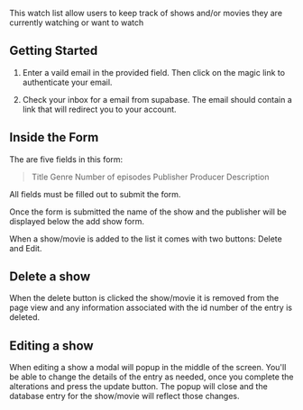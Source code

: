 This watch list allow users to keep track of shows and/or movies they are currently watching or want to watch

## Getting Started

1. Enter a vaild email in the provided field. Then click on the magic link to authenticate your email.

2. Check your inbox for a email from supabase. The email should contain a link that will redirect you to your account.

## Inside the Form

The are five fields in this form:

> Title
> Genre
> Number of episodes
> Publisher
> Producer
> Description

All fields must be filled out to submit the form.

Once the form is submitted the name of the show and the publisher will be displayed below the add show form.

When a show/movie is added to the list it comes with two buttons: Delete and Edit.

## Delete a show

When the delete button is clicked the show/movie it is removed from the page view and any information associated with the id number of the entry is deleted.

## Editing a show

When editing a show a modal will popup in the middle of the screen.
You'll be able to change the details of the entry as needed, once you complete the alterations and press the update button.
The popup will close and the database entry for the show/movie will reflect those changes.
